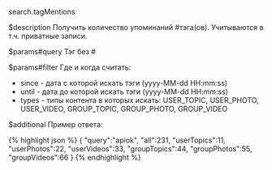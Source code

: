 search.tagMentions

$description
Получить количество упоминаний #тэга(ов). Учитываются в т.ч. приватные записи.

$params#query
Тэг без #

$params#filter
Где и когда считать:

* since - дата с которой искать тэги (yyyy-MM-dd HH:mm:ss)
* until - дата до которой искать тэги (yyyy-MM-dd HH:mm:ss)
* types - типы контента в которых искать: USER_TOPIC, USER_PHOTO, USER_VIDEO, GROUP_TOPIC, GROUP_PHOTO, GROUP_VIDEO

$additional
Пример ответа: 

{% highlight json %}
{
    "query":"apiok",
    "all":231,
    "userTopics":11,
    "userPhotos":22,
    "userVideos":33,
    "groupTopics":44,
    "groupPhotos":55,
    "groupVideos":66
}
{% endhighlight %}